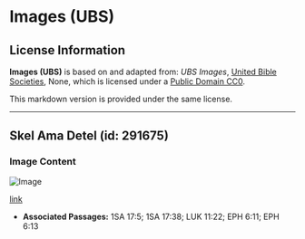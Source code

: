 # Images (UBS)

## License Information

**Images (UBS)** is based on and adapted from: _UBS Images_, [United Bible Societies](https://unitedbiblesocieties.org/), None, which is licensed under a [Public Domain CC0](https://creativecommons.org/public-domain/cc0/).

This markdown version is provided under the same license.



--------------------------------

## Skel Ama Detel (id: 291675)

### Image Content

![Image](https://cdn.aquifer.bible/aquifer-content/resources/Media/WEB-0389_scale_armor_detail.jpg)

[link](https://cdn.aquifer.bible/aquifer-content/resources/Media/WEB-0389_scale_armor_detail.jpg)

* **Associated Passages:** 1SA 17:5; 1SA 17:38; LUK 11:22; EPH 6:11; EPH 6:13

